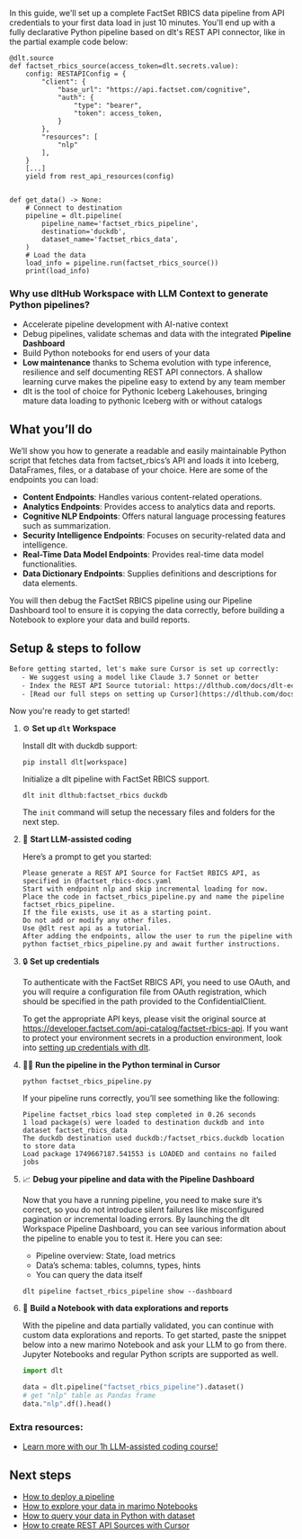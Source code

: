 In this guide, we'll set up a complete FactSet RBICS data pipeline from API credentials to your first data load in just 10 minutes. You'll end up with a fully declarative Python pipeline based on dlt's REST API connector, like in the partial example code below:

```python-outcome
@dlt.source
def factset_rbics_source(access_token=dlt.secrets.value):
    config: RESTAPIConfig = {
        "client": {
            "base_url": "https://api.factset.com/cognitive",
            "auth": {
                "type": "bearer",
                "token": access_token,
            }
        },
        "resources": [
            "nlp"
        ],
    }
    [...]
    yield from rest_api_resources(config)


def get_data() -> None:
    # Connect to destination
    pipeline = dlt.pipeline(
        pipeline_name='factset_rbics_pipeline',
        destination='duckdb',
        dataset_name='factset_rbics_data', 
    )
    # Load the data
    load_info = pipeline.run(factset_rbics_source())
    print(load_info) 
```

### Why use dltHub Workspace with LLM Context to generate Python pipelines?

- Accelerate pipeline development with AI-native context
- Debug pipelines, validate schemas and data with the integrated **Pipeline Dashboard**
- Build Python notebooks for end users of your data
- **Low maintenance** thanks to Schema evolution with type inference, resilience and self documenting REST API connectors. A shallow learning curve makes the pipeline easy to extend by any team member
- dlt is the tool of choice for Pythonic Iceberg Lakehouses, bringing mature data loading to pythonic Iceberg with or without catalogs

## What you’ll do

We’ll show you how to generate a readable and easily maintainable Python script that fetches data from factset_rbics’s API and loads it into Iceberg, DataFrames, files, or a database of your choice. Here are some of the endpoints you can load:

- **Content Endpoints**: Handles various content-related operations.
- **Analytics Endpoints**: Provides access to analytics data and reports.
- **Cognitive NLP Endpoints**: Offers natural language processing features such as summarization.
- **Security Intelligence Endpoints**: Focuses on security-related data and intelligence.
- **Real-Time Data Model Endpoints**: Provides real-time data model functionalities.
- **Data Dictionary Endpoints**: Supplies definitions and descriptions for data elements.

You will then debug the FactSet RBICS pipeline using our Pipeline Dashboard tool to ensure it is copying the data correctly, before building a Notebook to explore your data and build reports.

## Setup & steps to follow

```default
Before getting started, let's make sure Cursor is set up correctly:
   - We suggest using a model like Claude 3.7 Sonnet or better
   - Index the REST API Source tutorial: https://dlthub.com/docs/dlt-ecosystem/verified-sources/rest_api/ and add it to context as **@dlt rest api**
   - [Read our full steps on setting up Cursor](https://dlthub.com/docs/dlt-ecosystem/llm-tooling/cursor-restapi#23-configuring-cursor-with-documentation)
```

Now you're ready to get started!

1. ⚙️ **Set up `dlt` Workspace**
    
    Install dlt with duckdb support:
    ```shell
    pip install dlt[workspace]
    ```

    Initialize a dlt pipeline with FactSet RBICS support.
    ```shell
    dlt init dlthub:factset_rbics duckdb
    ```

    The `init` command will setup the necessary files and folders for the next step.
    
2. 🤠 **Start LLM-assisted coding**
    
    Here’s a prompt to get you started:
    
    ```prompt
    Please generate a REST API Source for FactSet RBICS API, as specified in @factset_rbics-docs.yaml 
    Start with endpoint nlp and skip incremental loading for now. 
    Place the code in factset_rbics_pipeline.py and name the pipeline factset_rbics_pipeline. 
    If the file exists, use it as a starting point. 
    Do not add or modify any other files. 
    Use @dlt rest api as a tutorial. 
    After adding the endpoints, allow the user to run the pipeline with python factset_rbics_pipeline.py and await further instructions.
    ```

    
3. 🔒 **Set up credentials** 
    
    To authenticate with the FactSet RBICS API, you need to use OAuth, and you will require a configuration file from OAuth registration, which should be specified in the path provided to the ConfidentialClient.
    
    To get the appropriate API keys, please visit the original source at https://developer.factset.com/api-catalog/factset-rbics-api.
    If you want to protect your environment secrets in a production environment, look into [setting up credentials with dlt](https://dlthub.com/docs/walkthroughs/add_credentials).
    
4. 🏃‍♀️ **Run the pipeline in the Python terminal in Cursor**
    
    ```shell
    python factset_rbics_pipeline.py
    ```
    
    If your pipeline runs correctly, you’ll see something like the following:
    
    ```shell
    Pipeline factset_rbics load step completed in 0.26 seconds
    1 load package(s) were loaded to destination duckdb and into dataset factset_rbics_data
    The duckdb destination used duckdb:/factset_rbics.duckdb location to store data
    Load package 1749667187.541553 is LOADED and contains no failed jobs
    ```
    
5. 📈 **Debug your pipeline and data with the Pipeline Dashboard**

    Now that you have a running pipeline, you need to make sure it’s correct, so you do not introduce silent failures like misconfigured pagination or incremental loading errors. By launching the dlt Workspace Pipeline Dashboard, you can see various information about the pipeline to enable you to test it. Here you can see:
    - Pipeline overview: State, load metrics
    - Data’s schema: tables, columns, types, hints
    - You can query the data itself
    
    ```shell
    dlt pipeline factset_rbics_pipeline show --dashboard
    ```
    
6. 🐍 **Build a Notebook with data explorations and reports**

    With the pipeline and data partially validated, you can continue with custom data explorations and reports. To get started, paste the snippet below into a new marimo Notebook and ask your LLM to go from there. Jupyter Notebooks and regular Python scripts are supported as well.

    
    ```python
    import dlt

   data = dlt.pipeline("factset_rbics_pipeline").dataset()
   # get "nlp" table as Pandas frame
   data."nlp".df().head()
    ```

### Extra resources:

- [Learn more with our 1h LLM-assisted coding course!](https://www.youtube.com/watch?v=GGid70rnJuM)

## Next steps

- [How to deploy a pipeline](https://dlthub.com/docs/walkthroughs/deploy-a-pipeline)
- [How to explore your data in marimo Notebooks](https://dlthub.com/docs/general-usage/dataset-access/marimo)
- [How to query your data in Python with dataset](https://dlthub.com/docs/general-usage/dataset-access/dataset)
- [How to create REST API Sources with Cursor](https://dlthub.com/docs/dlt-ecosystem/llm-tooling/cursor-restapi)
